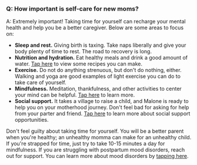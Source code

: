 ### Q: How important is self-care for new moms? 

A: Extremely important! Taking time for yourself can recharge your mental health and help you be a better caregiver. Below are some areas to focus on:
- **Sleep and rest.** Giving birth is taxing. Take naps liberally and give your body plenty of time to rest. The road to recovery is long.
- **Nutrition and hydration.** Eat healthy meals and drink a good amount of water. [Tap here](?tab=modules&module=nutrition/recipes) to view some recipes you can make.
- **Exercise.** Do not do anything strenuous, but don't do nothing, either. Walking and yoga are good examples of light exercise you can do to take care of yourself.
- **Mindfulness.** Meditation, thankfulness, and other activities to center your mind can be helpful. [Tap here](?tab=modules&module=mindfulness) to learn more.
- **Social support.** It takes a village to raise a child, and Malone is ready to help you on your motherhood journey. Don't feel bad for asking for help from your parter and friend. [Tap here](?tab=modules&module=social-support) to learn more about social support opportunities.

Don't feel guilty about taking time for yourself. You will be a better parent when you're healthy; an unhealthy momma can make for an unhealthy child. If you're strapped for time, just try to take 10-15 minutes a day for mindfulness. If you are struggling with postpartum mood disorders, reach out for support. You can learn more about mood disorders by [tapping here](?tab=modules&module=mental-health/Postpartum-mood-screening.md).
